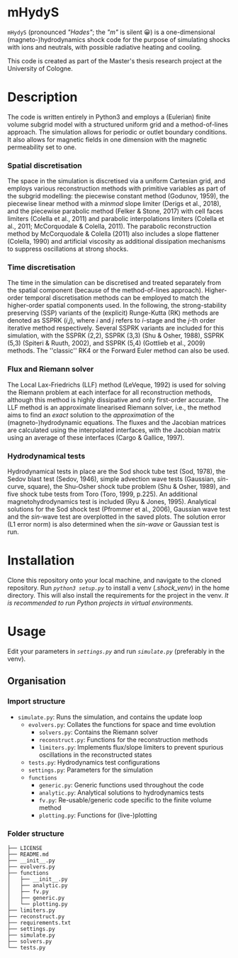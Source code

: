 # mHydyS
`mHydyS` (pronounced *"Hades"*; the *"m"* is silent 😀) is a one-dimensional (magneto-)hydrodynamics shock code for the purpose of simulating shocks with ions and neutrals, with possible radiative heating and cooling.

This code is created as part of the Master's thesis research project at the University of Cologne.

# Description
The code is written entirely in Python3 and employs a (Eulerian) finite volume subgrid model with a structured uniform grid and a method-of-lines approach. The simulation allows for periodic or outlet boundary conditions. It also allows for magnetic fields in one dimension with the magnetic permeability set to one.

### Spatial discretisation
The space in the simulation is discretised via a uniform Cartesian grid, and employs various reconstruction methods with primitive variables as part of the subgrid modelling: the piecewise constant method (Godunov, 1959), the piecewise linear method with a *minmod* slope limiter (Derigs et al., 2018), and the piecewise parabolic method (Felker & Stone, 2017) with cell faces limiters (Colella et al., 2011) and parabolic interpolations limiters (Colella et al., 2011; McCorquodale & Colella, 2011). The parabolic reconstruction method by McCorquodale & Colella (2011) also includes a slope flattener (Colella, 1990) and artificial viscosity as additional dissipation mechanisms to suppress oscillations at strong shocks.

### Time discretisation
The time in the simulation can be discretised and treated separately from the spatial component (because of the method-of-lines approach). Higher-order temporal discretisation methods can be employed to match the higher-order spatial components used. In the following, the strong-stability preserving (SSP) variants of the (explicit) Runge-Kutta (RK) methods are denoted as SSPRK (*i*,*j*), where *i* and *j* refers to *i*-stage and the *j*-th order iterative method respectively. Several SSPRK variants are included for this simulation, with the SSPRK (2,2), SSPRK (3,3) (Shu & Osher, 1988), SSPRK (5,3) (Spiteri & Ruuth, 2002), and SSPRK (5,4) (Gottlieb et al., 2009) methods. The ''classic'' RK4 or the Forward Euler method can also be used.

### Flux and Riemann solver
The Local Lax-Friedrichs (LLF) method (LeVeque, 1992) is used for solving the Riemann problem at each interface for all reconstruction methods, although this method is highly dissipative and only first-order accurate. The LLF method is an approximate linearised Riemann solver, i.e., the method aims to find an *exact* solution to the *approximation* of the (magneto-)hydrodynamic equations. The fluxes and the Jacobian matrices are calculated using the interpolated interfaces, with the Jacobian matrix using an average of these interfaces (Cargo & Gallice, 1997).

### Hydrodynamical tests
Hydrodynamical tests in place are the Sod shock tube test (Sod, 1978), the Sedov blast test (Sedov, 1946), simple advection wave tests (Gaussian, *sin*-curve, square), the Shu-Osher shock tube problem (Shu & Osher, 1989), and five shock tube tests from Toro (Toro, 1999, p.225). An additional magnetohydrodynamics test is included (Ryu & Jones, 1995). Analytical solutions for the Sod shock test (Pfrommer et al., 2006), Gaussian wave test and the *sin*-wave test are overplotted in the saved plots. The solution error (L1 error norm) is also determined when the *sin-wave* or Gaussian test is run.

# Installation
Clone this repository onto your local machine, and navigate to the cloned repository. Run *`python3 setup.py`* to install a venv (*.shock_venv*) in the home directory. This will also install the requirements for the project in the venv. *It is recommended to run Python projects in virtual environments.*

# Usage
Edit your parameters in *`settings.py`* and run *`simulate.py`* (preferably in the venv).

## Organisation

### Import structure
- `simulate.py`: Runs the simulation, and contains the update loop
    - `evolvers.py`: Collates the functions for space and time evolution
        - `solvers.py`: Contains the Riemann solver
        - `reconstruct.py`: Functions for the reconstruction methods
        - `limiters.py`: Implements flux/slope limiters to prevent spurious oscillations in the reconstructed states
    - `tests.py`: Hydrodynamics test configurations
    - `settings.py`: Parameters for the simulation
    - `functions`
        - `generic.py`: Generic functions used throughout the code
        - `analytic.py`: Analytical solutions to hydrodynamics tests
        - `fv.py`: Re-usable/generic code specific to the finite volume method
        - `plotting.py`: Functions for (live-)plotting

### Folder structure
```
├── LICENSE
├── README.md
├── __init__.py
├── evolvers.py
├── functions
│   ├── __init__.py
│   ├── analytic.py
│   ├── fv.py
│   ├── generic.py
│   └── plotting.py
├── limiters.py
├── reconstruct.py
├── requirements.txt
├── settings.py
├── simulate.py
├── solvers.py
└── tests.py
```
